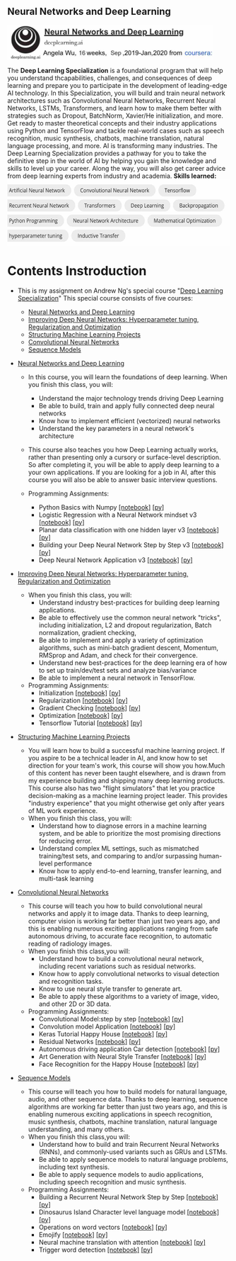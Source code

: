 ## Neural Networks and Deep Learning

[<img align='middle' src="docs/1.nndp_title.png" width="467" height="80">](https://www.coursera.org/specializations/deep-learning?utm_source=deeplearning-ai&utm_medium=institutions&utm_campaign=20210308-dls-2-coursera-partner-promo-tool-dls-refresh)  

The **Deep Learning Specialization** is a foundational program that will help you understand thcapabilities, challenges, and consequences of deep learning and prepare you to participate in the development of leading-edge AI technology. 
In this Specialization, you will build and train neural network architectures such as Convolutional Neural Networks, Recurrent Neural Networks, LSTMs, Transformers, and learn how to make them better with strategies such as Dropout, BatchNorm, Xavier/He initialization, and more. Get ready to master theoretical concepts and their industry applications using Python and TensorFlow and tackle real-world cases such as speech recognition, music synthesis, chatbots, machine translation, natural language processing, and more.
AI is transforming many industries. The Deep Learning Specialization provides a pathway for you to take the definitive step in the world of AI by helping you gain the knowledge and skills to level up your career. Along the way, you will also get career advice from deep learning experts from industry and academia. 
**Skills learned:**
<img align='middle' src="docs/2.nndp_skill.png" width="600" height="150"> 



# Contents Instroduction
* This is my assignment on Andrew Ng's special course  "[Deep Learning Specialization](https://www.coursera.org/specializations/deep-learning)" This special course consists of five courses: 
    * [Neural Networks and Deep Learning](https://www.coursera.org/learn/neural-networks-deep-learning/home/welcome)  
    * [Improving Deep Neural Networks: Hyperparameter tuning, Regularization and Optimization](https://www.coursera.org/learn/deep-neural-network/home/welcome) 
    * [Structuring Machine Learning Projects](https://www.coursera.org/learn/machine-learning-projects/home/welcome)
    * [Convolutional Neural Networks](https://www.coursera.org/learn/convolutional-neural-networks)
    * [Sequence Models](https://www.coursera.org/learn/nlp-sequence-models)
    
* [Neural Networks and Deep Learning](https://www.coursera.org/learn/neural-networks-deep-learning/home/welcome)
    * In this course, you will learn the foundations of deep learning. When you finish this class, you will:
        * Understand the major technology trends driving Deep Learning
        * Be able to build, train and apply fully connected deep neural networks 
        * Know how to implement efficient (vectorized) neural networks 
        * Understand the key parameters in a neural network's architecture 
      
    * This course also teaches you how Deep Learning actually works, rather than presenting only a cursory or surface-level description. So after completing it, you will be able to apply deep learning to a your own applications. If you are looking for a job in AI, after this course you will also be able to answer basic interview questions. 
    
    * Programming Assignments:
        * Python Basics with Numpy   [[notebook]]()   [[py]]()
        * Logistic Regression with a Neural Network mindset v3  [[notebook]]()   [[py]]()
        * Planar data classification with one hidden layer v3   [[notebook]]()   [[py]]()
        * Building your Deep Neural Network Step by Step v3   [[notebook]]()   [[py]]()
        * Deep Neural Network Application v3   [[notebook]]()   [[py]]()
        
* [Improving Deep Neural Networks: Hyperparameter tuning, Regularization and Optimization](https://www.coursera.org/learn/deep-neural-network/home/welcome) 
    * When you finish this class, you will:
        * Understand industry best-practices for building deep learning applications. 
        * Be able to effectively use the common neural network "tricks", including initialization, L2 and dropout regularization, Batch normalization, gradient checking, 
        * Be able to implement and apply a variety of optimization algorithms, such as mini-batch gradient descent, Momentum, RMSprop and Adam, and check for their convergence. 
        * Understand new best-practices for the deep learning era of how to set up train/dev/test sets and analyze bias/variance
        * Be able to implement a neural network in TensorFlow. 
    * Programming Assignments:
        * Initialization   [[notebook]]()    [[py]]()
        * Regularization   [[notebook]]()   [[py]]()
        * Gradient Checking   [[notebook]]()   [[py]]()
        * Optimization   [[notebook]]()   [[py]]()
        * Tensorflow Tutorial   [[notebook]]()   [[py]]()
        
* [Structuring Machine Learning Projects](https://www.coursera.org/learn/machine-learning-projects/home/welcome)
    * You will learn how to build a successful machine learning project. If you aspire to be a technical leader in AI, and know how to set direction for your team's work, this course will show you how.Much of this content has never been taught elsewhere, and is drawn from my experience building and shipping many deep learning products. This course also has two "flight simulators" that let you practice decision-making as a machine learning project leader. This provides "industry experience" that you might otherwise get only after years of ML work experience.
    * When you finish this class, you will:
        * Understand how to diagnose errors in a machine learning system, and be able to prioritize the most promising directions for reducing error.
        * Understand complex ML settings, such as mismatched training/test sets, and comparing to and/or surpassing human-level performance
        * Know how to apply end-to-end learning, transfer learning, and multi-task learning
* [Convolutional Neural Networks](https://www.coursera.org/learn/convolutional-neural-networks/home/welcome)
   * This course will teach you how to build convolutional neural networks and apply it to image data. Thanks to deep learning, computer vision is working far better than just two years ago, and this is enabling numerous exciting applications ranging from safe autonomous driving, to accurate face recognition, to automatic reading of radiology images. 
   * When you finish this class,you will:
      * Understand how to build a convolutional neural network, including recent variations such as residual networks.
      * Know how to apply convolutional networks to visual detection and recognition tasks.
      * Know to use neural style transfer to generate art.
      * Be able to apply these algorithms to a variety of image, video, and other 2D or 3D data.
    * Programming Assignments:
      * Convolutional Model:step by step   [[notebook]]()    [[py]]()
      * Convolution model Application    [[notebook]]()    [[py]]()
      * Keras Tutorial Happy House       [[notebook]]()    [[py]]()
      * Residual Networks       [[notebook]]()    [[py]]()
      * Autonomous driving application Car detection       [[notebook]]()    [[py]]()
      * Art Generation with Neural Style Transfer       [[notebook]]()    [[py]]()
      * Face Recognition for the Happy House       [[notebook]]()    [[py]]()
* [Sequence Models](https://www.coursera.org/learn/nlp-sequence-models/home/welcome)
   * This course will teach you how to build models for natural language, audio, and other sequence data. Thanks to deep learning, sequence algorithms are working far better than just two years ago, and this is enabling numerous exciting applications in speech recognition, music synthesis, chatbots, machine translation, natural language understanding, and many others. 
   * When you finish this class,you will:
      * Understand how to build and train Recurrent Neural Networks (RNNs), and commonly-used variants such as GRUs and LSTMs.
      * Be able to apply sequence models to natural language problems, including text synthesis.
      * Be able to apply sequence models to audio applications, including speech recognition and music synthesis.
    * Programming Assignments:
      * Building a Recurrent Neural Network Step by Step   [[notebook]]()    [[py]]()
      * Dinosaurus Island Character level language model   [[notebook]]()    [[py]]()
      * Operations on word vectors   [[notebook]]()    [[py]]()
      * Emojify   [[notebook]]()    [[py]]()
      * Neural machine translation with attention   [[notebook]]()    [[py]]()
      * Trigger word detection   [[notebook]]()    [[py]]()
